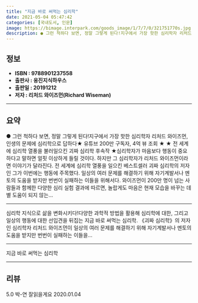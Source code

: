 ```yaml
---
title: "지금 바로 써먹는 심리학"
date: 2021-05-04 05:47:42
categories: [국내도서, 인문]
image: https://bimage.interpark.com/goods_image/1/7/7/0/321751770s.jpg
description: ● 그런 척하다 보면, 정말 그렇게 된다!지구에서 가장 핫한 심리학자 리처드 와이즈먼,인생의 문제에 심리학으로 답하다★ 유튜브 200만 구독자, 4억 뷰 조회 ★ ★ 전 세계에 심리학 열풍을 불러일으킨 괴짜 심리학 후속작 ★심리학자가 마음보다 행동이 중요하다고 말하면 얼핏 이상하게 들
---
```


## **정보**

- **ISBN : 9788901237558**
- **출판사 : 웅진지식하우스**
- **출판일 : 20191212**
- **저자 : 리처드 와이즈먼(Richard Wiseman)**

------



## **요약**

●  그런 척하다 보면, 정말 그렇게 된다!지구에서 가장 핫한 심리학자 리처드 와이즈먼,인생의 문제에 심리학으로 답하다★ 유튜브 200만 구독자, 4억 뷰 조회 ★ ★ 전 세계에 심리학 열풍을 불러일으킨 괴짜 심리학 후속작 ★심리학자가 마음보다 행동이 중요하다고 말하면 얼핏 이상하게 들릴 것이다. 하지만 그 심리학자가 리처드 와이즈먼이라면 이야기가 달라진다. 전 세계에 심리학 열풍을 일으킨 베스트셀러 괴짜 심리학의 저자인 그가 이번에는 행동에 주목했다. 일상의 여러 문제를 해결하기 위해 자기계발서나 멘토의 도움을 받지만 번번이 실패하는 이들을 위해서다. 와이즈먼이 200만 명이 넘는 사람들과 함께한 다양한 심리 실험 결과에 따르면, 놀랍게도 마음은 현재 모습을 바꾸는 데 별 도움이 되지 않는...

------

심리학 지식으로 삶을 변화시키다!다양한 과학적 방법을 활용해 심리학에 대한, 그리고 일상의 행동에 대한 선입견을 뒤집는 지금 바로 써먹는 심리학. 《괴짜 심리학》의 저자인 심리학자 리처드 와이즈먼이 일상의 여러 문제를 해결하기 위해 자기계발서나 멘토의 도움을 받지만 번번이 실패하는 이들을... 

------


지금 바로 써먹는 심리학 

------


## **리뷰** 

5.0 박-연 잘읽을게요 2020.01.04 <br/>